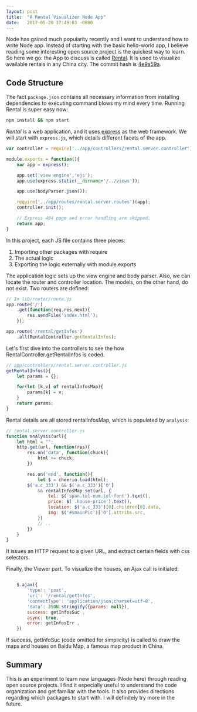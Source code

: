 ```yaml
---
layout: post
title:  "A Rental Visualizer Node App"
date:   2017-05-20 17:49:03 -0800
---
```


Node has gained much popularity recently and I want to understand how to write Node app. Instead of starting with the basic hello-world app, I believe reading some interesting open source project is the quickest way to learn. So here we go: the App to discuss is called [Rental](https://github.com/answershuto/Rental). It is used to visualize available rentals in any China city. The commit hash is [4e9a59a](https://github.com/answershuto/Rental/commit/4e9a59ab7849127022094ac8890d4748b0d0a383).

## Code Structure
The fact `package.json` contains all necessary information from installing dependencies to executing command blows my mind every time.
Running Rental is super easy now:

```bash
npm install && npm start
```

*Rental* is a web application, and it uses [express](https://expressjs.com/) as the web framework. We will start with `express.js`, which details different facets of the app.

```javascript
var controller = require('../app/controllers/rental.server.controller');

module.exports = function(){
    var app = express();

    app.set('view engine','ejs');
    app.use(express.static(__dirname+'/../views'));

    app.use(bodyParser.json());

    require('../app/routes/rental.server.routes')(app);
    controller.init();

    // Express 404 page and error handling are skipped.
    return app;
}
```

In this project, each JS file contains three pieces:

1. Importing other packages with require
2. The actual logic
3. Exporting the logic externally with module.exports

The application logic sets up the view engine and body parser. Also, we can locate the router and controller location. The models, on the other hand, do not exist. Two routers are defined:

```javascript
// In lib/router/route.js
app.route('/')
    .get(function(req,res,next){
        res.sendFile('index.html');
    });

app.route('/rental/getInfos')
    .all(RentalController.getRentalInfos);
```

Let's first dive into the controllers to see the how RentalController.getRentalInfos is coded.

```javascript
// app/controllers/rental.server.controller.js
getRentalInfos(){
    let params = {};

    for(let [k,v] of rentalInfosMap){
        params[k] = v;
    }
    return params;
}
```

Rental details are all stored rentalInfosMap, which is populated by `analysis`:

```javascript
// rental.server.controller.js
function analysis(url){
    let html = "";
    http.get(url, function(res){
        res.on('data', function(chuck){
            html += chuck;
        })

        res.on('end', function(){
            let $ = cheerio.load(html);
        $('a.c_333') && $('a.c_333')['0'] 
            && rentalInfosMap.set(url, {
                tel: $('span.tel-num.tel-font').text(),
                price: $('.house-price').text(),
                location: $('a.c_333')[0].children[0].data,
                img: $('#smainPic')['0'].attribs.src,
            })
            // ..
        })
    }
}
```

It issues an HTTP request to a given URL, and extract certain fields with css selectors.

Finally, the Viewer part. To visualize the houses, an Ajax call is initiated:

```javascript

    $.ajax({
        'type': 'post',
        'url': '/rental/getInfos',
        'contentType': 'application/json;charset=utf-8',
        'data': JSON.stringify({params: null}),
        success: getInfosSuc ,
        async: true,
        error: getInfosErr ,
    })
```
If success, getInfoSuc (code omitted for simplicity) is called to draw the maps and houses on Baidu Map, a famous map product in China.

## Summary
This is an experiment to learn new languages (Node here) through reading open source projects. I find it especially useful to understand the code organization and get familiar with the tools. It also provides directions regarding which packages to start with. I will definitely try more in the future.